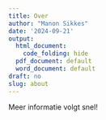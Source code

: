 ```yaml
---
title: Over
author: "Manon Sikkes"
date: '2024-09-21'
output:
  html_document:
    code_folding: hide
  pdf_document: default
  word_document: default
draft: no
slug: about
---
```

Meer informatie volgt snel!

